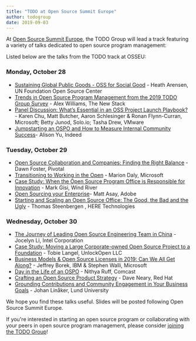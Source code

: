 ```yaml
---
title: "TODO at Open Source Summit Europe"
author: todogroup
date: 2019-09-03
---
```


At [Open Source Summit Europe](https://events.linuxfoundation.org/events/open-source-summit-europe-2019/), the TODO Group will lead a track featuring a variety of talks dedicated to open source program management:

Listed below are the talks from the TODO track at OSSEU: 

### Monday, October 28
 * [Sustaining Global Public Goods - OSS for Social Good](https://osseu19.sched.com/event/TLM8/sustaining-global-public-goods-oss-for-social-good-heath-arensen-un-foundation-open-source-center?iframe=yes&w=100%&sidebar=yes&bg=no) - Heath Arensen, UN Foundation Open Source Center
 * [Trends in Open Source Program Management from the 2019 TODO Group Survey](https://osseu19.sched.com/event/TLIk/trends-in-open-source-program-management-from-the-2019-todo-group-survey-alex-williams-the-new-stack?iframe=yes&w=100%&sidebar=yes&bg=no) - Alex Williams, The New Stack 
 * [Panel Discussion: What’s Essential in an OSS Project Launch Playbook?](https://osseu19.sched.com/event/TLIV/panel-discussion-whats-essential-in-an-oss-project-launch-playbook-karen-chu-matt-butcher-aaron-schlesinger-ronan-flynn-curran-microsoft-betty-junod-soloio-tasha-drew-vmware?iframe=yes&w=100%&sidebar=yes&bg=no) - Karen Chu, Matt Butcher, Aaron Schlesinger & Ronan Flynn-Curran, Microsoft; Betty Junod, Solo.io; Tasha Drew, VMware
 * [Jumpstarting an OSPO and How to Measure Internal Community Success](https://osseu19.sched.com/event/TLBj/the-untold-story-behind-creating-an-open-source-program-office-brian-hsieh-uber?iframe=yes&w=100%&sidebar=yes&bg=no)- Alison Yu, Indeed

 
### Tuesday, October 29
* [Open Source Collaboration and Companies: Finding the Right Balance](https://osseu19.sched.com/event/TLHU/open-source-collaboration-and-companies-finding-the-right-balance-dawn-foster-pivotal?iframe=yes&w=100%&sidebar=yes&bg=no) - Dawn Foster, Pivotal
* [Transitioning to Working in the Open](https://osseu19.sched.com/event/TLD2/transitioning-to-working-in-the-open-marion-daly-microsoft?iframe=yes&w=100%&sidebar=yes&bg=no) - Marion Daly, Microsoft
* [Case Study: When the Open Source Program Office is Responsible for Innovation](https://osseu19.sched.com/event/TLN9/case-study-when-the-open-source-program-office-is-responsible-for-innovation-mark-gisi-wind-river?iframe=yes&w=100%&sidebar=yes&bg=no) - Mark Gisi, Wind River
* [Open Sourcing your Enterprise](https://osseu19.sched.com/event/TLFV/open-sourcing-your-enterprise-matt-asay-adobe?iframe=yes&w=100%&sidebar=yes&bg=no)- Matt Asay, Adobe
* [Starting and Scaling an Open Source Office: The Good, the Bad and the Ugly](https://osseu19.sched.com/event/TLDQ/starting-and-scaling-an-open-source-office-the-good-the-bad-and-the-ugly-thomas-steenbergen-here-technologies?iframe=yes&w=100%&sidebar=yes&bg=no) - Thomas Steenbergen , HERE Technologies
  
### Wednesday, October 30
* [The Journey of Leading Open Source Engineering Team in China](https://osseu19.sched.com/event/TLGB/the-journey-of-leading-open-source-engineering-team-in-china-jocelyn-li-intel-corporation?iframe=yes&w=100%&sidebar=yes&bg=no) - Jocelyn Li, Intel Corporation
* [Case Study: Moving a Large Corporate-owned Open Source Project to a Foundation](https://osseu19.sched.com/event/TLNI/case-study-moving-a-large-corporate-owned-open-source-project-to-a-foundation-tobie-langel-unlockopen-llc?iframe=yes&w=100%&sidebar=yes&bg=no) - Tobie Langel, UnlockOpen LLC
* [Business Models & Open Source Licenses in 2019: Can We All Get Along?](https://osseu19.sched.com/event/TLDl/business-models-open-source-licenses-in-2019-can-we-all-get-along-jeffrey-borek-ibm-stephen-walli-microsoft?iframe=yes&w=100%&sidebar=yes&bg=no) - Jeffrey Borek, IBM & Stephen Walli, Microsoft
* [Day in the Life of an OSPO](https://osseu19.sched.com/event/TLI7/day-in-the-life-of-an-ospo-nithya-ruff-comcast?iframe=yes&w=100%&sidebar=yes&bg=no) - Nithya Ruff, Comcast
* [Crafting an Open Source Product Strategy](https://osseu19.sched.com/event/TLLt/crafting-an-open-source-product-strategy-dave-neary-red-hat?iframe=yes&w=100%&sidebar=yes&bg=no) - Dave Neary, Red Hat
* [Grounding Contributions and Community Engagement in Your Business Goals](https://osseu19.sched.com/event/TLDu/grounding-contributions-and-community-engagement-in-your-business-goals-johan-linaker-lund-university?iframe=yes&w=100%&sidebar=yes&bg=no) - Johan Linåker, Lund University

We hope you find these talks useful. Slides will be posted following Open Source Summit Europe.

If you're interested in starting an open source program or collaborating with your peers in open source program management, please consider [joining the TODO Group](http://todogroup.org/join/)!
